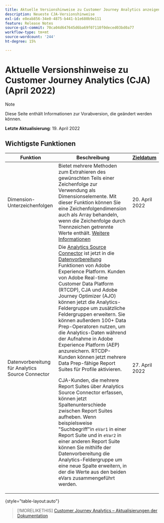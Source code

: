 ```yaml
---
title: Aktuelle Versionshinweise zu Customer Journey Analytics anzeigen
description: Neueste CJA-Versionshinweise
exl-id: e8eab856-34e0-4875-b441-b1e680b9e111
feature: Release Notes
source-git-commit: 70ca04d647645d6ba69f07110f0deced03bd0a77
workflow-type: tm+mt
source-wordcount: '244'
ht-degree: 15%

---
```


# Aktuelle Versionshinweise zu Customer Journey Analytics (CJA) (April 2022)

>[!NOTE]
>
>Diese Seite enthält Informationen zur Vorabversion, die geändert werden können.

**Letzte Aktualisierung**: 19. April 2022

## Wichtigste Funktionen

| Funktion | Beschreibung | [Zieldatum](/help/release-notes/releases.md) |
| ----------- | ---------- | ----- |
| Dimension-Unterzeichenfolgen | Bietet mehrere Methoden zum Extrahieren des gewünschten Teils einer Zeichenfolge zur Verwendung als Dimensionselemente. Mit dieser Funktion können Sie eine Zeichenfolgendimension auch als Array behandeln, wenn die Zeichenfolge durch Trennzeichen getrennte Werte enthält. [Weitere Informationen](../data-views/component-settings/substring.md) | 20. April 2022 |
| Datenvorbereitung für Analytics Source Connector | Die [Analytics Source Connector](https://experienceleague.adobe.com/docs/experience-platform/sources/ui-tutorials/create/adobe-applications/analytics.html?lang=de) ist jetzt in die [Datenvorbereitung](https://experienceleague.adobe.com/docs/experience-platform/data-prep/home.html) Funktionen von Adobe Experience Platform. Kunden von Adobe Real-time Customer Data Platform (RTCDP), CJA und Adobe Journey Optimizer (AJO) können jetzt die Analytics-Feldergruppe um zusätzliche Feldergruppen erweitern. Sie können außerdem 100+ Data Prep-Operatoren nutzen, um die Analytics-Daten während der Aufnahme in Adobe Experience Platform (AEP) anzureichern. RTCDP-Kunden können jetzt mehrere Data Prep-fähige Report Suites für Profile aktivieren.<p>CJA-Kunden, die mehrere Report Suites über Analytics Source Connector erfassen, können jetzt Spaltenunterschiede zwischen Report Suites aufheben. Wenn beispielsweise &quot;Suchbegriff&quot;in `eVar1` in einer Report Suite und in `eVar2` in einer anderen Report Suite können Sie mithilfe der Datenvorbereitung die Analytics-Feldergruppe um eine neue Spalte erweitern, in der die Werte aus den beiden eVars zusammengeführt werden. | 27. April 2022 |

{style=&quot;table-layout:auto&quot;}

>[!MORELIKETHIS]
>[Customer Journey Analytics – Aktualisierungen der Dokumentation](/help/release-notes/doc-changes.md)
